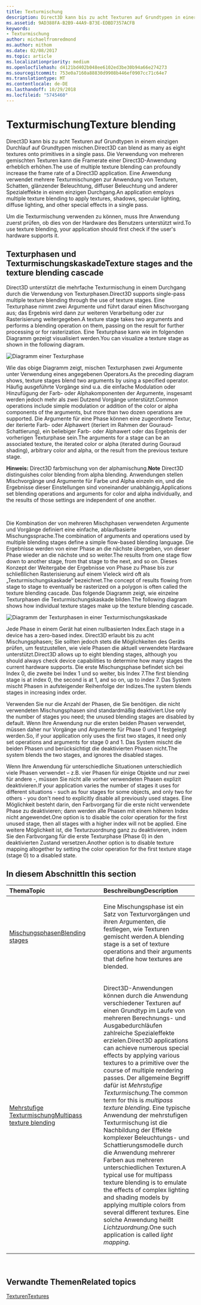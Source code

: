 ```yaml
---
title: Texturmischung
description: Direct3D kann bis zu acht Texturen auf Grundtypen in einer einzigen Übergabe auf Grundtypen mischen.
ms.assetid: 9AD388FA-B2B9-44A9-B73E-EDBD7357ACFB
keywords:
- Texturmischung
author: michaelfromredmond
ms.author: mithom
ms.date: 02/08/2017
ms.topic: article
ms.localizationpriority: medium
ms.openlocfilehash: d4121bd402b048ee6102ed3be30b94a66e274273
ms.sourcegitcommit: 753e0a7160a88830d9908b446ef0907cc71c64e7
ms.translationtype: MT
ms.contentlocale: de-DE
ms.lasthandoff: 10/29/2018
ms.locfileid: "5745460"
---
```

# <a name="texture-blending"></a><span data-ttu-id="66308-104">Texturmischung</span><span class="sxs-lookup"><span data-stu-id="66308-104">Texture blending</span></span>


<span data-ttu-id="66308-105">Direct3D kann bis zu acht Texturen auf Grundtypen in einem einzigen Durchlauf auf Grundtypen mischen.</span><span class="sxs-lookup"><span data-stu-id="66308-105">Direct3D can blend as many as eight textures onto primitives in a single pass.</span></span> <span data-ttu-id="66308-106">Die Verwendung von mehreren gemischten Texturen kann die Framerate einer Direct3D-Anwendung erheblich erhöhen.</span><span class="sxs-lookup"><span data-stu-id="66308-106">The use of multiple texture blending can profoundly increase the frame rate of a Direct3D application.</span></span> <span data-ttu-id="66308-107">Eine Anwendung verwendet mehrere Texturmischungen zur Anwendung von Texturen, Schatten, glänzender Beleuchtung, diffuser Beleuchtung und anderer Spezialeffekte in einem einzigen Durchgang.</span><span class="sxs-lookup"><span data-stu-id="66308-107">An application employs multiple texture blending to apply textures, shadows, specular lighting, diffuse lighting, and other special effects in a single pass.</span></span>

<span data-ttu-id="66308-108">Um die Texturmischung verwenden zu können, muss Ihre Anwendung zuerst prüfen, ob dies von der Hardware des Benutzers unterstützt wird.</span><span class="sxs-lookup"><span data-stu-id="66308-108">To use texture blending, your application should first check if the user's hardware supports it.</span></span>

## <a name="span-idtexture-stages-and-the-texture-blending-cascadespanspan-idtexture-stages-and-the-texture-blending-cascadespanspan-idtexture-stages-and-the-texture-blending-cascadespantexture-stages-and-the-texture-blending-cascade"></a><span data-ttu-id="66308-109"><span id="Texture-Stages-and-the-Texture-Blending-Cascade"></span><span id="texture-stages-and-the-texture-blending-cascade"></span><span id="TEXTURE-STAGES-AND-THE-TEXTURE-BLENDING-CASCADE"></span>Texturphasen und Texturmischungskaskade</span><span class="sxs-lookup"><span data-stu-id="66308-109"><span id="Texture-Stages-and-the-Texture-Blending-Cascade"></span><span id="texture-stages-and-the-texture-blending-cascade"></span><span id="TEXTURE-STAGES-AND-THE-TEXTURE-BLENDING-CASCADE"></span>Texture stages and the texture blending cascade</span></span>


<span data-ttu-id="66308-110">Direct3D unterstützt die mehrfache Texturmischung in einem Durchgang durch die Verwendung von Texturphasen.</span><span class="sxs-lookup"><span data-stu-id="66308-110">Direct3D supports single-pass multiple texture blending through the use of texture stages.</span></span> <span data-ttu-id="66308-111">Eine Texturphase nimmt zwei Argumente und führt darauf einen Mischvorgang aus; das Ergebnis wird dann zur weiteren Verarbeitung oder zur Rasterisierung weitergegeben.</span><span class="sxs-lookup"><span data-stu-id="66308-111">A texture stage takes two arguments and performs a blending operation on them, passing on the result for further processing or for rasterization.</span></span> <span data-ttu-id="66308-112">Eine Texturphase kann wie im folgenden Diagramm gezeigt visualisiert werden.</span><span class="sxs-lookup"><span data-stu-id="66308-112">You can visualize a texture stage as shown in the following diagram.</span></span>

![Diagramm einer Texturphase](images/texstg.png)

<span data-ttu-id="66308-114">Wie das obige Diagramm zeigt, mischen Texturphasen zwei Argumente unter Verwendung eines angegebenen Operators.</span><span class="sxs-lookup"><span data-stu-id="66308-114">As the preceding diagram shows, texture stages blend two arguments by using a specified operator.</span></span> <span data-ttu-id="66308-115">Häufig ausgeführte Vorgänge sind u.a. die einfache Modulation oder Hinzufügung der Farb- oder Alphakomponenten der Argumente, insgesamt werden jedoch mehr als zwei Dutzend Vorgänge unterstützt.</span><span class="sxs-lookup"><span data-stu-id="66308-115">Common operations include simple modulation or addition of the color or alpha components of the arguments, but more than two dozen operations are supported.</span></span> <span data-ttu-id="66308-116">Die Argumente für eine Phase können eine zugeordnete Textur, der iterierte Farb- oder Alphawert (iteriert im Rahmen der Gouraud-Schattierung), ein beliebiger Farb- oder Alphawert oder das Ergebnis der vorherigen Texturphase sein.</span><span class="sxs-lookup"><span data-stu-id="66308-116">The arguments for a stage can be an associated texture, the iterated color or alpha (iterated during Gouraud shading), arbitrary color and alpha, or the result from the previous texture stage.</span></span>

<span data-ttu-id="66308-117">**Hinweis:**  Direct3D farbmischung von der alphamischung.</span><span class="sxs-lookup"><span data-stu-id="66308-117">**Note** Direct3D distinguishes color blending from alpha blending.</span></span> <span data-ttu-id="66308-118">Anwendungen stellen Mischvorgänge und Argumente für Farbe und Alpha einzeln ein, und die Ergebnisse dieser Einstellungen sind voneinander unabhängig.</span><span class="sxs-lookup"><span data-stu-id="66308-118">Applications set blending operations and arguments for color and alpha individually, and the results of those settings are independent of one another.</span></span>

 

<span data-ttu-id="66308-119">Die Kombination der von mehreren Mischphasen verwendeten Argumente und Vorgänge definiert eine einfache, ablaufbasierte Mischungssprache.</span><span class="sxs-lookup"><span data-stu-id="66308-119">The combination of arguments and operations used by multiple blending stages define a simple flow-based blending language.</span></span> <span data-ttu-id="66308-120">Die Ergebnisse werden von einer Phase an die nächste übergeben, von dieser Phase wieder an die nächste und so weiter.</span><span class="sxs-lookup"><span data-stu-id="66308-120">The results from one stage flow down to another stage, from that stage to the next, and so on.</span></span> <span data-ttu-id="66308-121">Dieses Konzept der Weitergabe der Ergebnisse von Phase zu Phase bis zur schließlichen Rasterisierung auf einem Vieleck wird oft als „Texturmischungskaskade“ bezeichnet.</span><span class="sxs-lookup"><span data-stu-id="66308-121">The concept of results flowing from stage to stage to eventually be rasterized on a polygon is often called the texture blending cascade.</span></span> <span data-ttu-id="66308-122">Das folgende Diagramm zeigt, wie einzelne Texturphasen die Texturmischungskaskade bilden.</span><span class="sxs-lookup"><span data-stu-id="66308-122">The following diagram shows how individual texture stages make up the texture blending cascade.</span></span>

![Diagramm der Texturphasen in einer Texturmischungskaskade](images/tcascade.png)

<span data-ttu-id="66308-124">Jede Phase in einem Gerät hat einen nullbasierten Index.</span><span class="sxs-lookup"><span data-stu-id="66308-124">Each stage in a device has a zero-based index.</span></span> <span data-ttu-id="66308-125">Direct3D erlaubt bis zu acht Mischungsphasen; Sie sollten jedoch stets die Möglichkeiten des Geräts prüfen, um festzustellen, wie viele Phasen die aktuell verwendete Hardware unterstützt.</span><span class="sxs-lookup"><span data-stu-id="66308-125">Direct3D allows up to eight blending stages, although you should always check device capabilities to determine how many stages the current hardware supports.</span></span> <span data-ttu-id="66308-126">Die erste Mischungsphase befindet sich bei Index 0, die zweite bei Index 1 und so weiter, bis Index 7.</span><span class="sxs-lookup"><span data-stu-id="66308-126">The first blending stage is at index 0, the second is at 1, and so on, up to index 7.</span></span> <span data-ttu-id="66308-127">Das System mischt Phasen in aufsteigender Reihenfolge der Indizes.</span><span class="sxs-lookup"><span data-stu-id="66308-127">The system blends stages in increasing index order.</span></span>

<span data-ttu-id="66308-128">Verwenden Sie nur die Anzahl der Phasen, die Sie benötigen. die nicht verwendeten Mischungsphasen sind standardmäßig deaktiviert.</span><span class="sxs-lookup"><span data-stu-id="66308-128">Use only the number of stages you need; the unused blending stages are disabled by default.</span></span> <span data-ttu-id="66308-129">Wenn Ihre Anwendung nur die ersten beiden Phasen verwendet, müssen daher nur Vorgänge und Argumente für Phase 0 und 1 festgelegt werden.</span><span class="sxs-lookup"><span data-stu-id="66308-129">So, if your application only uses the first two stages, it need only set operations and arguments for stage 0 and 1.</span></span> <span data-ttu-id="66308-130">Das System mischt die beiden Phasen und berücksichtigt die deaktivierten Phasen nicht.</span><span class="sxs-lookup"><span data-stu-id="66308-130">The system blends the two stages, and ignores the disabled stages.</span></span>

<span data-ttu-id="66308-131">Wenn Ihre Anwendung für unterschiedliche Situationen unterschiedlich viele Phasen verwendet – z.B. vier Phasen für einige Objekte und nur zwei für andere -, müssen Sie nicht alle vorher verwendeten Phasen explizit deaktivieren.</span><span class="sxs-lookup"><span data-stu-id="66308-131">If your application varies the number of stages it uses for different situations - such as four stages for some objects, and only two for others - you don't need to explicitly disable all previously used stages.</span></span> <span data-ttu-id="66308-132">Eine Möglichkeit besteht darin, den Farbvorgang für die erste nicht verwendete Phase zu deaktivieren; dann werden alle Phasen mit einem höheren Index nicht angewendet.</span><span class="sxs-lookup"><span data-stu-id="66308-132">One option is to disable the color operation for the first unused stage, then all stages with a higher index will not be applied.</span></span> <span data-ttu-id="66308-133">Eine weitere Möglichkeit ist, die Texturzuordnung ganz zu deaktivieren, indem Sie den Farbvorgang für die erste Texturphase (Phase 0) in den deaktivierten Zustand versetzen.</span><span class="sxs-lookup"><span data-stu-id="66308-133">Another option is to disable texture mapping altogether by setting the color operation for the first texture stage (stage 0) to a disabled state.</span></span>

## <a name="span-idin-this-sectionspanin-this-section"></a><span data-ttu-id="66308-134"><span id="in-this-section"></span>In diesem Abschnitt</span><span class="sxs-lookup"><span data-stu-id="66308-134"><span id="in-this-section"></span>In this section</span></span>


<table>
<colgroup>
<col width="50%" />
<col width="50%" />
</colgroup>
<thead>
<tr class="header">
<th align="left"><span data-ttu-id="66308-135">Thema</span><span class="sxs-lookup"><span data-stu-id="66308-135">Topic</span></span></th>
<th align="left"><span data-ttu-id="66308-136">Beschreibung</span><span class="sxs-lookup"><span data-stu-id="66308-136">Description</span></span></th>
</tr>
</thead>
<tbody>
<tr class="odd">
<td align="left"><p><a href="blending-stages.md"><span data-ttu-id="66308-137">Mischungsphasen</span><span class="sxs-lookup"><span data-stu-id="66308-137">Blending stages</span></span></a></p></td>
<td align="left"><p><span data-ttu-id="66308-138">Eine Mischungsphase ist ein Satz von Texturvorgängen und ihren Argumenten, die festlegen, wie Texturen gemischt werden.</span><span class="sxs-lookup"><span data-stu-id="66308-138">A blending stage is a set of texture operations and their arguments that define how textures are blended.</span></span></p></td>
</tr>
<tr class="even">
<td align="left"><p><a href="multipass-texture-blending.md"><span data-ttu-id="66308-139">Mehrstufige Texturmischung</span><span class="sxs-lookup"><span data-stu-id="66308-139">Multipass texture blending</span></span></a></p></td>
<td align="left"><p><span data-ttu-id="66308-140">Direct3D-Anwendungen können durch die Anwendung verschiedener Texturen auf einen Grundtyp im Laufe von mehreren Berechnungs- und Ausgabedurchläufen zahlreiche Spezialeffekte erzielen.</span><span class="sxs-lookup"><span data-stu-id="66308-140">Direct3D applications can achieve numerous special effects by applying various textures to a primitive over the course of multiple rendering passes.</span></span> <span data-ttu-id="66308-141">Der allgemeine Begriff dafür ist <em>Mehrstufige Texturmischung</em>.</span><span class="sxs-lookup"><span data-stu-id="66308-141">The common term for this is <em>multipass texture blending</em>.</span></span> <span data-ttu-id="66308-142">Eine typische Anwendung der mehrstufigen Texturmischung ist die Nachbildung der Effekte komplexer Beleuchtungs- und Schattierungsmodelle durch die Anwendung mehrerer Farben aus mehreren unterschiedlichen Texturen.</span><span class="sxs-lookup"><span data-stu-id="66308-142">A typical use for multipass texture blending is to emulate the effects of complex lighting and shading models by applying multiple colors from several different textures.</span></span> <span data-ttu-id="66308-143">Eine solche Anwendung heißt <em>Lichtzuordnung</em>.</span><span class="sxs-lookup"><span data-stu-id="66308-143">One such application is called <em>light mapping</em>.</span></span></p></td>
</tr>
</tbody>
</table>

 

## <a name="span-idrelated-topicsspanrelated-topics"></a><span data-ttu-id="66308-144"><span id="related-topics"></span>Verwandte Themen</span><span class="sxs-lookup"><span data-stu-id="66308-144"><span id="related-topics"></span>Related topics</span></span>


[<span data-ttu-id="66308-145">Texturen</span><span class="sxs-lookup"><span data-stu-id="66308-145">Textures</span></span>](textures.md)

 

 





